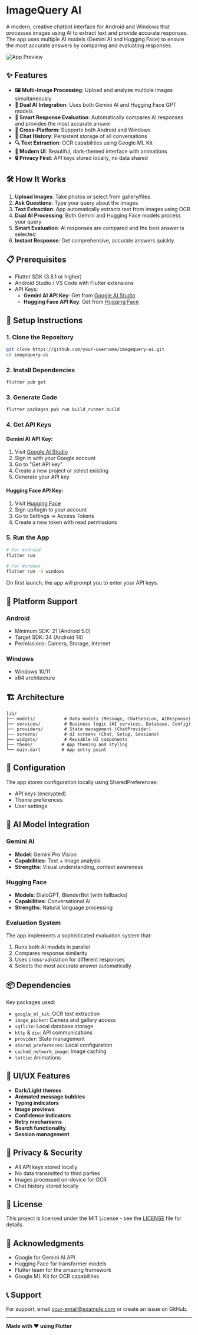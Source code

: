# ImageQuery AI

A modern, creative chatbot interface for Android and Windows that processes images using AI to extract text and provide accurate responses. The app uses multiple AI models (Gemini AI and Hugging Face) to ensure the most accurate answers by comparing and evaluating responses.

![App Preview](assets/app_preview.png)

## ✨ Features

- **🖼️ Multi-Image Processing**: Upload and analyze multiple images simultaneously
- **🤖 Dual AI Integration**: Uses both Gemini AI and Hugging Face GPT models
- **🧠 Smart Response Evaluation**: Automatically compares AI responses and provides the most accurate answer
- **📱 Cross-Platform**: Supports both Android and Windows
- **💾 Chat History**: Persistent storage of all conversations
- **🔍 Text Extraction**: OCR capabilities using Google ML Kit
- **🎨 Modern UI**: Beautiful, dark-themed interface with animations
- **🔒 Privacy First**: API keys stored locally, no data shared

## 🛠️ How It Works

1. **Upload Images**: Take photos or select from gallery/files
2. **Ask Questions**: Type your query about the images
3. **Text Extraction**: App automatically extracts text from images using OCR
4. **Dual AI Processing**: Both Gemini and Hugging Face models process your query
5. **Smart Evaluation**: AI responses are compared and the best answer is selected
6. **Instant Response**: Get comprehensive, accurate answers quickly

## 📋 Prerequisites

- Flutter SDK (3.8.1 or higher)
- Android Studio / VS Code with Flutter extensions
- API Keys:
  - **Gemini AI API Key**: Get from [Google AI Studio](https://ai.google.dev)
  - **Hugging Face API Key**: Get from [Hugging Face](https://huggingface.co/settings/tokens)

## 🚀 Setup Instructions

### 1. Clone the Repository
```bash
git clone https://github.com/your-username/imagequery-ai.git
cd imagequery-ai
```

### 2. Install Dependencies
```bash
flutter pub get
```

### 3. Generate Code
```bash
flutter packages pub run build_runner build
```

### 4. Get API Keys

#### Gemini AI API Key:
1. Visit [Google AI Studio](https://ai.google.dev)
2. Sign in with your Google account
3. Go to "Get API key"
4. Create a new project or select existing
5. Generate your API key

#### Hugging Face API Key:
1. Visit [Hugging Face](https://huggingface.co)
2. Sign up/login to your account
3. Go to Settings → Access Tokens
4. Create a new token with read permissions

### 5. Run the App
```bash
# For Android
flutter run

# For Windows
flutter run -d windows
```

On first launch, the app will prompt you to enter your API keys.

## 📱 Platform Support

### Android
- Minimum SDK: 21 (Android 5.0)
- Target SDK: 34 (Android 14)
- Permissions: Camera, Storage, Internet

### Windows
- Windows 10/11
- x64 architecture

## 🏗️ Architecture

```
lib/
├── models/           # Data models (Message, ChatSession, AIResponse)
├── services/         # Business logic (AI services, Database, Config)
├── providers/        # State management (ChatProvider)
├── screens/          # UI screens (Chat, Setup, Sessions)
├── widgets/          # Reusable UI components
├── theme/           # App theming and styling
└── main.dart        # App entry point
```

## 🔧 Configuration

The app stores configuration locally using SharedPreferences:
- API keys (encrypted)
- Theme preferences
- User settings

## 🤝 AI Model Integration

### Gemini AI
- **Model**: Gemini Pro Vision
- **Capabilities**: Text + Image analysis
- **Strengths**: Visual understanding, context awareness

### Hugging Face
- **Models**: DialoGPT, BlenderBot (with fallbacks)
- **Capabilities**: Conversational AI
- **Strengths**: Natural language processing

### Evaluation System
The app implements a sophisticated evaluation system that:
1. Runs both AI models in parallel
2. Compares response similarity
3. Uses cross-validation for different responses
4. Selects the most accurate answer automatically

## 📦 Dependencies

Key packages used:
- `google_ml_kit`: OCR text extraction
- `image_picker`: Camera and gallery access
- `sqflite`: Local database storage
- `http` & `dio`: API communications
- `provider`: State management
- `shared_preferences`: Local configuration
- `cached_network_image`: Image caching
- `lottie`: Animations

## 🎨 UI/UX Features

- **Dark/Light themes**
- **Animated message bubbles**
- **Typing indicators**
- **Image previews**
- **Confidence indicators**
- **Retry mechanisms**
- **Search functionality**
- **Session management**

## 🔐 Privacy & Security

- All API keys stored locally
- No data transmitted to third parties
- Images processed on-device for OCR
- Chat history stored locally

## 📄 License

This project is licensed under the MIT License - see the [LICENSE](LICENSE) file for details.

## 🙏 Acknowledgments

- Google for Gemini AI API
- Hugging Face for transformer models
- Flutter team for the amazing framework
- Google ML Kit for OCR capabilities

## 📞 Support

For support, email your-email@example.com or create an issue on GitHub.

---

**Made with ❤️ using Flutter**
